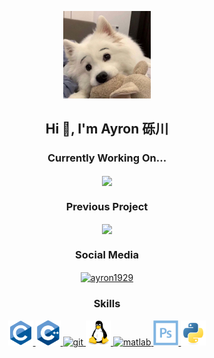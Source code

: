 <p align="center">
  <img width="140", src="https://github.com/Ayron1929/Ayron1929/blob/main/IMG_2083.JPG"/>
  <h2 align="center">Hi 👋, I'm Ayron 砾川</h2>
</p>

<h3 align="center">Currently Working On...</h3>

<p align="center">
  <a href="https://github.com/Ayron1929/VFIA">
    <img align="center" src="https://github-readme-stats.vercel.app/api/pin/?username=Ayron1929&repo=VFIA"/>
  </a>
</p>

<h3 align="center">Previous Project</h3>

<p align="center">
  <a href="https://github.com/Ayron1929/baran_lichuan_espl">
    <img align="center" src="https://github-readme-stats.vercel.app/api/pin/?username=Ayron1929&repo=baran_lichuan_espl"/>
  </a>
</p>

<h3 align="center">Social Media</h3>
<p align="center">
<a href="https://instagram.com/ayron1929" target="blank"><img align="center" src="https://raw.githubusercontent.com/rahuldkjain/github-profile-readme-generator/master/src/images/icons/Social/instagram.svg" alt="ayron1929" height="30" width="40" /></a>
</p>

<h3 align="Center">Skills</h3>
<p align="center"> <a href="https://www.cprogramming.com/" target="_blank" rel="noreferrer"> <img src="https://raw.githubusercontent.com/devicons/devicon/master/icons/c/c-original.svg" alt="c" width="40" height="40"/> </a> <a href="https://www.w3schools.com/cpp/" target="_blank" rel="noreferrer"> <img src="https://raw.githubusercontent.com/devicons/devicon/master/icons/cplusplus/cplusplus-original.svg" alt="cplusplus" width="40" height="40"/> </a> <a href="https://git-scm.com/" target="_blank" rel="noreferrer"> <img src="https://www.vectorlogo.zone/logos/git-scm/git-scm-icon.svg" alt="git" width="40" height="40"/> </a> <a href="https://www.linux.org/" target="_blank" rel="noreferrer"> <img src="https://raw.githubusercontent.com/devicons/devicon/master/icons/linux/linux-original.svg" alt="linux" width="40" height="40"/> </a> <a href="https://www.mathworks.com/" target="_blank" rel="noreferrer"> <img src="https://upload.wikimedia.org/wikipedia/commons/2/21/Matlab_Logo.png" alt="matlab" width="40" height="40"/> </a> <a href="https://www.photoshop.com/en" target="_blank" rel="noreferrer"> <img src="https://raw.githubusercontent.com/devicons/devicon/master/icons/photoshop/photoshop-line.svg" alt="photoshop" width="40" height="40"/> </a> <a href="https://www.python.org" target="_blank" rel="noreferrer"> <img src="https://raw.githubusercontent.com/devicons/devicon/master/icons/python/python-original.svg" alt="python" width="40" height="40"/> </a> </p>

<!--
<p align="center">
  <img align="center" src="https://github-readme-stats.vercel.app/api?username=Ayron1929&hide_rank=true&show_icons=true&hide_title=true"/>
</p>
-->

